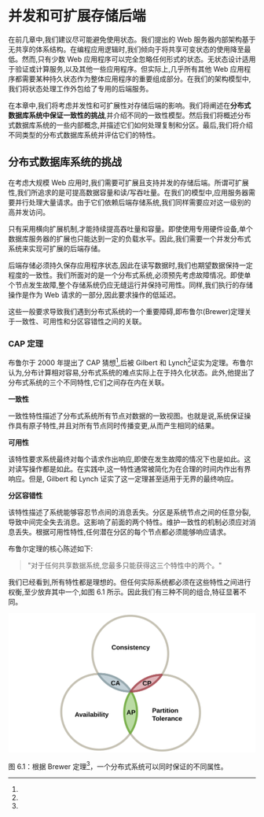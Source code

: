 # 并发和可扩展存储后端

在前几章中,我们建议尽可能避免使用状态。我们提出的 Web 服务器内部架构基于无共享的体系结构。在编程应用逻辑时,我们倾向于将共享可变状态的使用降至最低。然而,只有少数 Web 应用程序可以完全忽略任何形式的状态。无状态设计适用于验证或计算服务,以及其他一些应用程序。但实际上,几乎所有其他 Web 应用程序都需要某种持久状态作为整体应用程序的重要组成部分。在我们的架构模型中,我们将状态处理工作外包给了专用的后端服务。

在本章中,我们将考虑并发性和可扩展性对存储后端的影响。我们将阐述在**分布式数据库系统中保证一致性的挑战**,并介绍不同的一致性模型。然后我们将概述分布式数据库系统的一些内部概念,并描述它们如何处理复制和分区。最后,我们将介绍不同类型的分布式数据库系统并评估它们的特性。

分布式数据库系统的挑战
-----------------------------

在考虑大规模 Web 应用时,我们需要可扩展且支持并发的存储后端。所谓可扩展性,我们所追求的是可提高数据容量和读/写吞吐量。在我们的模型中,应用服务器需要并行处理大量请求。由于它们依赖后端存储系统,我们同样需要应对这一级别的高并发访问。

只有采用横向扩展机制,才能持续提高吞吐量和容量。即使使用专用硬件设备,单个数据库服务器的扩展也只能达到一定的负载水平。因此,我们需要一个并发分布式系统来实现可扩展的后端存储。

后端存储必须持久保存应用程序状态,因此在读写数据时,我们也期望数据保持一定程度的一致性。我们所面对的是一个分布式系统,必须预先考虑故障情况。即使单个节点发生故障,整个存储系统仍应无缝运行并保持可用性。同样,我们执行的存储操作是作为 Web 请求的一部分,因此要求操作的低延迟。

这些一般要求导致我们遇到分布式系统的一个重要障碍,即布鲁尔(Brewer)定理关于一致性、可用性和分区容错性之间的关联。

### CAP 定理

布鲁尔于 2000 年提出了 CAP 猜想[^Bre00],后被 Gilbert 和 Lynch[^Gil02]证实为定理。布鲁尔认为,分布计算相对容易,分布式系统的难点实际上在于持久化状态。此外,他提出了分布式系统的三个不同特性,它们之间存在内在关联。

**一致性**

一致性特性描述了分布式系统所有节点对数据的一致视图。也就是说,系统保证操作具有原子特性,并且对所有节点同时传播变更,从而产生相同的结果。

**可用性** 

该特性要求系统最终对每个请求作出响应,即使在发生故障的情况下也是如此。这对读写操作都是如此。在实践中,这一特性通常被简化为在合理的时间内作出有界响应。但是, Gilbert 和 Lynch 证实了这一定理甚至适用于无界的最终响应。

**分区容错性**

该特性描述了系统能够容忍节点间的消息丢失。分区是系统节点之间的任意分裂,导致中间完全失去消息。这影响了前面的两个特性。维护一致性的机制必须应对消息丢失。根据可用性特性,任何潜在分区的每个节点都必须能够响应请求。

布鲁尔定理的核心陈述如下:

> "对于任何共享数据系统,您最多只能获得这三个特性中的两个。"

我们已经看到,所有特性都是理想的。但任何实际系统都必须在这些特性之间进行权衡,至少放弃其中一个,如图 6.1 所示。因此我们有三种不同的组合,特征显著不同。

![](./asserts/cap.svg)

图 6.1：根据 Brewer 定理[^Bre00]，一个分布式系统可以同时保证的不同属性。







[^Bre00]: 
[^Gil02]: 